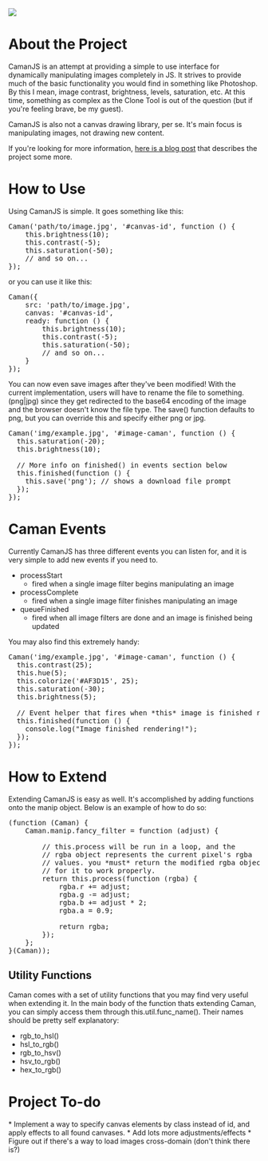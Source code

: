 <img src="https://github.com/meltingice/CamanJS/raw/master/demo/img/camanjs.png" />

<h1>About the Project</h1>
CamanJS is an attempt at providing a simple to use interface for dynamically manipulating images completely in JS.  It strives to provide much of the basic functionality you would find in something like Photoshop.  By this I mean, image contrast, brightness, levels, saturation, etc. At this time, something as complex as the Clone Tool is out of the question (but if you're feeling brave, be my guest).

CamanJS is also not a canvas drawing library, per se.  It's main focus is manipulating images, not drawing new content.

If you're looking for more information, <a href="http://blog.meltingice.net/programming/camanjs-javascript-image-manipulation/">here is a blog post</a> that describes the project some more.

<h1>How to Use</h1>
Using CamanJS is simple.  It goes something like this:

<pre>
Caman('path/to/image.jpg', '#canvas-id', function () {
	this.brightness(10);
	this.contrast(-5);
	this.saturation(-50);
	// and so on...
});
</pre>

or you can use it like this:

<pre>
Caman({
	src: 'path/to/image.jpg',
	canvas: '#canvas-id',
	ready: function () {
		this.brightness(10);
		this.contrast(-5);
		this.saturation(-50);
		// and so on...
	}
});
</pre>

You can now even save images after they've been modified!  With the current implementation, users will have to rename the file to something.(png|jpg) since they get redirected to the base64 encoding of the image and the browser doesn't know the file type.  The save() function defaults to png, but you can override this and specify either png or jpg.

<pre>
Caman('img/example.jpg', '#image-caman', function () {
  this.saturation(-20);
  this.brightness(10);
  
  // More info on finished() in events section below
  this.finished(function () {
    this.save('png'); // shows a download file prompt
  });
});
</pre>

<h1>Caman Events</h1>
Currently CamanJS has three different events you can listen for, and it is very simple to add new events if you need to.

* processStart
  * fired when a single image filter begins manipulating an image
* processComplete
  * fired when a single image filter finishes manipulating an image
* queueFinished
  * fired when all image filters are done and an image is finished being updated
  
You may also find this extremely handy:

<pre>
Caman('img/example.jpg', '#image-caman', function () {
  this.contrast(25);
  this.hue(5);
  this.colorize('#AF3D15', 25);
  this.saturation(-30);
  this.brightness(5);
  
  // Event helper that fires when *this* image is finished rendering
  this.finished(function () {
    console.log("Image finished rendering!");
  });
});
</pre>

<h1>How to Extend</h1>
Extending CamanJS is easy as well. It's accomplished by adding functions onto the manip object. Below is an example of how to do so:

<pre>
(function (Caman) {
	Caman.manip.fancy_filter = function (adjust) {
	
		// this.process will be run in a loop, and the
		// rgba object represents the current pixel's rgba
		// values. you *must* return the modified rgba object
		// for it to work properly.
		return this.process(function (rgba) {
			rgba.r += adjust;
			rgba.g -= adjust;
			rgba.b += adjust * 2;
			rgba.a = 0.9;
			
			return rgba;
		});
	};
}(Caman));
</pre>

<h2>Utility Functions</h2>
Caman comes with a set of utility functions that you may find very useful when extending it.  In the main body of the function thats extending Caman, you can simply access them through this.util.func_name(). Their names should be pretty self explanatory:

* rgb_to_hsl()
* hsl_to_rgb()
* rgb_to_hsv()
* hsv_to_rgb()
* hex_to_rgb()

<h1>Project To-do</h1>
* Implement a way to specify canvas elements by class instead of id, and apply effects to all found canvases.
* Add lots more adjustments/effects
* Figure out if there's a way to load images cross-domain (don't think there is?)